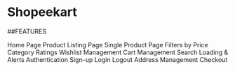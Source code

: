 # Shopeekart

##FEATURES

Home Page
Product Listing Page
Single Product Page
Filters by
Price
Category
Ratings
Wishlist Management
Cart Management
Search
Loading & Alerts
Authentication
Sign-up
Login
Logout
Address Management
Checkout


